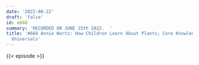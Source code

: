```yaml
---
date: '2022-08-22'
draft: 'false'
id: e668
summary: 'RECORDED ON JUNE 15th 2022.  '
title: '#668 Annie Wertz: How Children Learn About Plants; Core Knowledge, and Human
  Universals'
---
```

{{< episode >}}
